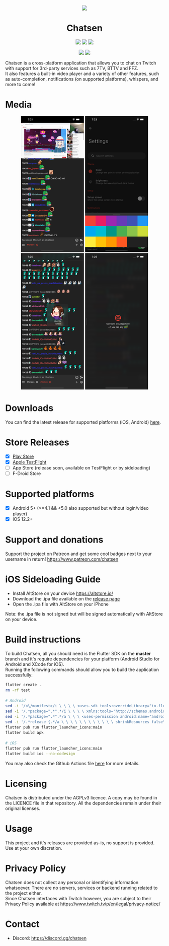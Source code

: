 <p align="middle">
<img align="middle" height="96" src="https://images2.imgbox.com/5b/00/SJi4GKt9_o.png">
<p>
<h1 align="middle">Chatsen</h1>

<p align="middle" float="left">
  <a href="https://discord.gg/chatsen"><img src="https://img.shields.io/discord/591914197219016707.svg?label=&logo=discord&logoColor=ffffff&color=5865F2&labelColor=5C5C5C"></a>
  <a href="https://hanadigital.github.io/grev/?user=chatsen&repo=chatsen"><img src="https://img.shields.io/github/downloads/chatsen/chatsen/total?color=23B14D"></a>
  <a><img src="https://img.shields.io/github/license/chatsen/chatsen"></a>
</p>
<p align="middle" float="left">
  <a href="https://testflight.apple.com/join/I7Fm27MH"><img height="75" src="https://images2.imgbox.com/e2/ff/QCNowW0F_o.png"></a>
  <a href="https://play.google.com/store/apps/details?id=com.chatsen.chatsen"><img height="75" src="https://play.google.com/intl/en_us/badges/images/generic/en_badge_web_generic.png"></a>
</p>

Chatsen is a cross-platform application that allows you to chat on Twitch with support for 3rd-party services such as 7TV, BTTV and FFZ.  
It also features a built-in video player and a variety of other features, such as auto-completion, notifications (on supported platforms), whispers, and more to come!

# Media
<p align="middle" float="left">
  <img src="https://raw.githubusercontent.com/chatsen/resources/master/assets/screenshots/1.png" width="200" />
  <img src="https://raw.githubusercontent.com/chatsen/resources/master/assets/screenshots/2.png" width="200" />
  <img src="https://raw.githubusercontent.com/chatsen/resources/master/assets/screenshots/3.png" width="200" />
  <img src="https://raw.githubusercontent.com/chatsen/resources/master/assets/screenshots/4.png" width="200" />
</p>

# Downloads
You can find the latest release for supported platforms (iOS, Android) [here](https://github.com/Chatsen/chatsen/releases).

# Store Releases
- [x] [Play Store](https://play.google.com/store/apps/details?id=com.chatsen.chatsen)
- [x] [Apple TestFlight](https://testflight.apple.com/join/I7Fm27MH)
- [ ] App Store (release soon, available on TestFlight or by sideloading)
- [ ] F-Droid Store

# Supported platforms
- [x] Android 5+ (>=4.1 && <5.0 also supported but without login/video player)
- [x] iOS 12.2+

# Support and donations
Support the project on Patreon and get some cool badges next to your username in return!
https://www.patreon.com/chatsen
  
# iOS Sideloading Guide
- Install AltStore on your device https://altstore.io/
- Download the .ipa file available on the [release page](https://github.com/Chatsen/chatsen/releases)
- Open the .ipa file with AltStore on your iPhone

Note: the .ipa file is not signed but will be signed automatically with AltStore on your device.

# Build instructions
To build Chatsen, all you should need is the Flutter SDK on the **master** branch and it's require dependencies for your platform (Android Studio for Android and XCode for iOS).  
Running the following commands should allow you to build the application successfully:

```bash
flutter create .
rm -rf test

# Android
sed -i '/<\/manifest>/i \ \ \ \ <uses-sdk tools:overrideLibrary="io.flutter.plugins.webviewflutter"/>' ./android/app/src/main/AndroidManifest.xml
sed -i '/.*package=".*".*/i \ \ \ \ xmlns:tools="http://schemas.android.com/tools"' ./android/app/src/main/AndroidManifest.xml
sed -i '/.*package=".*".*/a \ \ \ <uses-permission android:name="android.permission.INTERNET"/>' ./android/app/src/main/AndroidManifest.xml
sed -i '/.*release {.*/a \ \ \ \ \ \ \ \ \ \ \ \ shrinkResources false\n\ \ \ \ \ \ \ \ \ \ \ \ minifyEnabled false' ./android/app/build.gradle
flutter pub run flutter_launcher_icons:main
flutter build apk

# iOS
flutter pub run flutter_launcher_icons:main
flutter build ios --no-codesign
```

You may also check the Github Actions file [here](https://github.com/chatsen/chatsen/blob/master/.github/workflows/main.yml) for more details.

# Licensing
Chatsen is distributed under the AGPLv3 licence. A copy may be found in the LICENCE file in that repository. All the dependencies remain under their original licenses.

# Usage
This project and it's releases are provided as-is, no support is provided. Use at your own discretion.

# Privacy Policy
Chatsen does not collect any personal or identifying information whatsoever. There are no servers, services or backend running related to the project either.  
Since Chatsen interfaces with Twitch however, you are subject to their Privacy Policy available at https://www.twitch.tv/p/en/legal/privacy-notice/

# Contact
- Discord: https://discord.gg/chatsen
